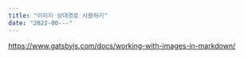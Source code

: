 ```yaml
---
title: "이미지 상대경로 사용하기"
date: "2022-00---"
---
```


https://www.gatsbyjs.com/docs/working-with-images-in-markdown/